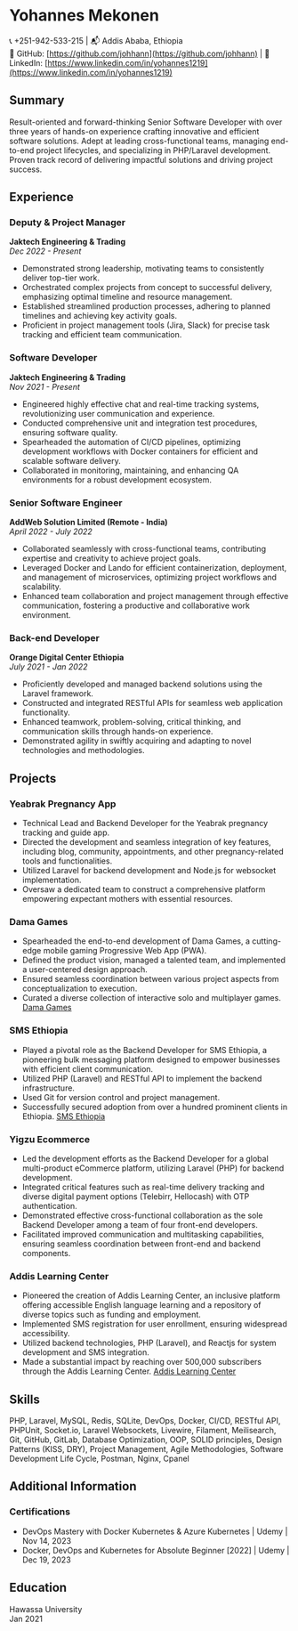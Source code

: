# Yohannes Mekonen

📞 +251-942-533-215 | 📬 Addis Ababa, Ethiopia  
🔗 GitHub: [https://github.com/johhann](https://github.com/johhann) | 🔗 LinkedIn: [https://www.linkedin.com/in/yohannes1219](https://www.linkedin.com/in/yohannes1219)

## Summary
Result-oriented and forward-thinking Senior Software Developer with over three years of hands-on experience crafting innovative and efficient software solutions. Adept at leading cross-functional teams, managing end-to-end project lifecycles, and specializing in PHP/Laravel development. Proven track record of delivering impactful solutions and driving project success.

## Experience

### Deputy & Project Manager  
**Jaktech Engineering & Trading**  
_Dec 2022 - Present_
- Demonstrated strong leadership, motivating teams to consistently deliver top-tier work.
- Orchestrated complex projects from concept to successful delivery, emphasizing optimal timeline and resource management.
- Established streamlined production processes, adhering to planned timelines and achieving key activity goals.
- Proficient in project management tools (Jira, Slack) for precise task tracking and efficient team communication.

### Software Developer  
**Jaktech Engineering & Trading**  
_Nov 2021 - Present_
- Engineered highly effective chat and real-time tracking systems, revolutionizing user communication and experience.
- Conducted comprehensive unit and integration test procedures, ensuring software quality.
- Spearheaded the automation of CI/CD pipelines, optimizing development workflows with Docker containers for efficient and scalable software delivery.
- Collaborated in monitoring, maintaining, and enhancing QA environments for a robust development ecosystem.

### Senior Software Engineer  
**AddWeb Solution Limited (Remote - India)**  
_April 2022 - July 2022_
- Collaborated seamlessly with cross-functional teams, contributing expertise and creativity to achieve project goals.
- Leveraged Docker and Lando for efficient containerization, deployment, and management of microservices, optimizing project workflows and scalability.
- Enhanced team collaboration and project management through effective communication, fostering a productive and collaborative work environment.

### Back-end Developer  
**Orange Digital Center Ethiopia**  
_July 2021 - Jan 2022_
- Proficiently developed and managed backend solutions using the Laravel framework.
- Constructed and integrated RESTful APIs for seamless web application functionality.
- Enhanced teamwork, problem-solving, critical thinking, and communication skills through hands-on experience.
- Demonstrated agility in swiftly acquiring and adapting to novel technologies and methodologies.

## Projects

### Yeabrak Pregnancy App
- Technical Lead and Backend Developer for the Yeabrak pregnancy tracking and guide app.
- Directed the development and seamless integration of key features, including blog, community, appointments, and other pregnancy-related tools and functionalities.
- Utilized Laravel for backend development and Node.js for websocket implementation.
- Oversaw a dedicated team to construct a comprehensive platform empowering expectant mothers with essential resources.

### Dama Games
- Spearheaded the end-to-end development of Dama Games, a cutting-edge mobile gaming Progressive Web App (PWA).
- Defined the product vision, managed a talented team, and implemented a user-centered design approach.
- Ensured seamless coordination between various project aspects from conceptualization to execution.
- Curated a diverse collection of interactive solo and multiplayer games. [Dama Games](https://damagames.com)

### SMS Ethiopia
- Played a pivotal role as the Backend Developer for SMS Ethiopia, a pioneering bulk messaging platform designed to empower businesses with efficient client communication.
- Utilized PHP (Laravel) and RESTful API to implement the backend infrastructure.
- Used Git for version control and project management.
- Successfully secured adoption from over a hundred prominent clients in Ethiopia. [SMS Ethiopia](https://smsethiopia.com)

### Yigzu Ecommerce
- Led the development efforts as the Backend Developer for a global multi-product eCommerce platform, utilizing Laravel (PHP) for backend development.
- Integrated critical features such as real-time delivery tracking and diverse digital payment options (Telebirr, Hellocash) with OTP authentication.
- Demonstrated effective cross-functional collaboration as the sole Backend Developer among a team of four front-end developers.
- Facilitated improved communication and multitasking capabilities, ensuring seamless coordination between front-end and backend components.

### Addis Learning Center
- Pioneered the creation of Addis Learning Center, an inclusive platform offering accessible English language learning and a repository of diverse topics such as funding and employment.
- Implemented SMS registration for user enrollment, ensuring widespread accessibility.
- Utilized backend technologies, PHP (Laravel), and Reactjs for system development and SMS integration.
- Made a substantial impact by reaching over 500,000 subscribers through the Addis Learning Center. [Addis Learning Center](https://addislearningcenter.com)

## Skills
PHP, Laravel, MySQL, Redis, SQLite, DevOps, Docker, CI/CD, RESTful API, PHPUnit, Socket.io, Laravel Websockets, Livewire, Filament, Meilisearch, Git, GitHub, GitLab, Database Optimization, OOP, SOLID principles, Design Patterns (KISS, DRY), Project Management, Agile Methodologies, Software Development Life Cycle, Postman, Nginx, Cpanel

## Additional Information

### Certifications
- DevOps Mastery with Docker Kubernetes & Azure Kubernetes | Udemy | Nov 14, 2023
- Docker, DevOps and Kubernetes for Absolute Beginner [2022] | Udemy | Dec 19, 2023

## Education
Hawassa University  
Jan 2021
